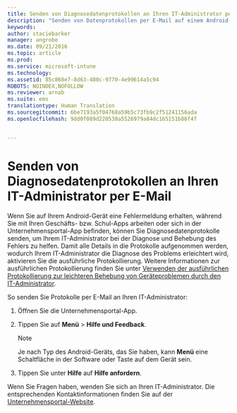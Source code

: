 ```yaml
---
title: Senden von Diagnosedatenprotokollen an Ihren IT-Administrator per E-Mail | Microsoft Intune
description: "Senden von Datenprotokollen per E-Mail auf einem Android-Gerät"
keywords: 
author: staciebarker
manager: angrobe
ms.date: 09/21/2016
ms.topic: article
ms.prod: 
ms.service: microsoft-intune
ms.technology: 
ms.assetid: 85c868e7-8d63-480c-9770-4e99614a5c94
ROBOTS: NOINDEX,NOFOLLOW
ms.reviewer: arnab
ms.suite: ems
translationtype: Human Translation
ms.sourcegitcommit: 6be7193a5f04768a59b5c73fb9c2f51241156ada
ms.openlocfilehash: 9dd0f089d220538a5526979a84dc165151b86f4f


---
```



# Senden von Diagnosedatenprotokollen an Ihren IT-Administrator per E-Mail

Wenn Sie auf Ihrem Android-Gerät eine Fehlermeldung erhalten, während Sie mit Ihren Geschäfts- bzw. Schul-Apps arbeiten oder sich in der Unternehmensportal-App befinden, können Sie Diagnosedatenprotokolle senden, um Ihrem IT-Administrator bei der Diagnose und Behebung des Fehlers zu helfen. Damit alle Details in die Protokolle aufgenommen werden, wodurch Ihrem IT-Administrator die Diagnose des Problems erleichtert wird, aktivieren Sie die ausführliche Protokollierung. Weitere Informationen zur ausführlichen Protokollierung finden Sie unter [Verwenden der ausführlichen Protokollierung zur leichteren Behebung von Geräteproblemen durch den IT-Administrator](use-verbose-logging-to-help-your-it-administrator-fix-device-issues-android.md).

So senden Sie Protokolle per E-Mail an Ihren IT-Administrator:

1.  Öffnen Sie die Unternehmensportal-App.

2.  Tippen Sie auf **Menü** &gt; **Hilfe und Feedback**.

    > [!NOTE]
    > Je nach Typ des Android-Geräts, das Sie haben, kann **Menü** eine Schaltfläche in der Software oder Taste auf dem Gerät sein.

3.  Tippen Sie unter **Hilfe** auf **Hilfe anfordern**.

Wenn Sie Fragen haben, wenden Sie sich an Ihren IT-Administrator. Die entsprechenden Kontaktinformationen finden Sie auf der [Unternehmensportal-Website](http://portal.manage.microsoft.com).



<!--HONumber=Oct16_HO2-->


